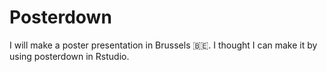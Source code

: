 # Posterdown
I will make a poster presentation in Brussels :belgium:. I thought I can make it by using posterdown in Rstudio. 
